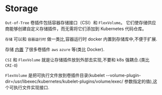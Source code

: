 # Storage

`Out-of-Tree` 卷插件包括容器存储接口（CSI）和 `FlexVolume`。 它们使存储供应商能够创建自定义存储插件，而无需将它们添加到 Kubernetes 代码仓库。

`存储` 可以和 `容器运行时` 做一类比,容器运行时 docker 内置到存储库中,不便于扩展.

存储 [内置](https://kubernetes.io/zh-cn/docs/concepts/storage/volumes/#volume-%E7%9A%84%E7%B1%BB%E5%9E%8B) 了很多卷插件 `aws` `azure` 等(类比 Docker).

`CSI` 和 `FlexVolume` 就是让存储插件放到外部去实现,不要和 k8s 强耦合.(类比 `CRI-O`)

`FlexVolume` 是把可执行文件放到卷插件目录(kubelet --volume-plugin-dir=/usr/libexec/kubernetes/kubelet-plugins/volume/exec/ 参数指定的值),这个可执行文件实现接口.
